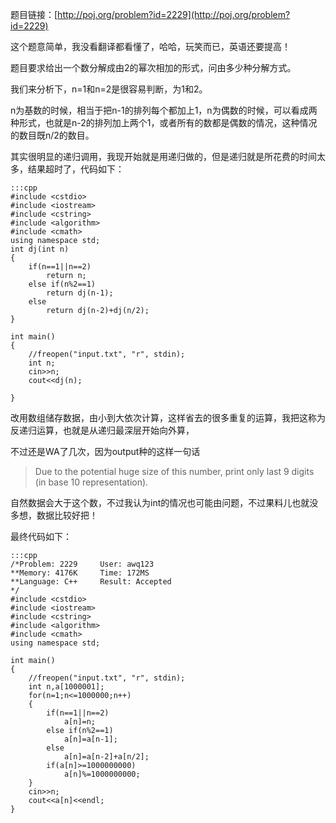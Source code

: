 <!--
.. title: POJ 2229 Sumsets C++版
.. slug: poj-2229
.. date: 2013-04-07T05:33:38+08:00
.. tags:
.. link:
.. description:
.. type: text
-->

题目链接：[http://poj.org/problem?id=2229](http://poj.org/problem?id=2229)


这个题意简单，我没看翻译都看懂了，哈哈，玩笑而已，英语还要提高！

题目要求给出一个数分解成由2的幂次相加的形式，问由多少种分解方式。

我们来分析下，n=1和n=2是很容易判断，为1和2。

n为基数的时候，相当于把n-1的排列每个都加上1，n为偶数的时候，可以看成两种形式，也就是n-2的排列加上两个1，或者所有的数都是偶数的情况，这种情况的数目既n/2的数目。

其实很明显的递归调用，我现开始就是用递归做的，但是递归就是所花费的时间太多，结果超时了，代码如下：

	:::cpp
	#include <cstdio>
	#include <iostream>
	#include <cstring>
	#include <algorithm>
	#include <cmath>
	using namespace std;
	int dj(int n)
	{
		if(n==1||n==2)
			return n;
		else if(n%2==1)
			return dj(n-1);
		else
			return dj(n-2)+dj(n/2);
	}

	int main()
	{
		//freopen("input.txt", "r", stdin); 
		int n;
		cin>>n;
		cout<<dj(n);
	
	}


改用数组储存数据，由小到大依次计算，这样省去的很多重复的运算，我把这称为反递归运算，也就是从递归最深层开始向外算，

不过还是WA了几次，因为output种的这样一句话

>Due to the potential huge size of this number, print only last 9 digits (in base 10 representation).

自然数据会大于这个数，不过我认为int的情况也可能由问题，不过果料儿也就没多想，数据比较好把！

最终代码如下：

	:::cpp
	/*Problem: 2229		User: awq123
	**Memory: 4176K		Time: 172MS
	**Language: C++		Result: Accepted
	*/
	#include <cstdio>
	#include <iostream>
	#include <cstring>
	#include <algorithm>
	#include <cmath>
	using namespace std;

	int main()
	{
		//freopen("input.txt", "r", stdin); 
		int n,a[1000001];
		for(n=1;n<=1000000;n++)
		{
			if(n==1||n==2)
				a[n]=n;
			else if(n%2==1)
				a[n]=a[n-1];
			else
				a[n]=a[n-2]+a[n/2];
			if(a[n]>=1000000000)
				a[n]%=1000000000;
		}
		cin>>n;
		cout<<a[n]<<endl;
	}
